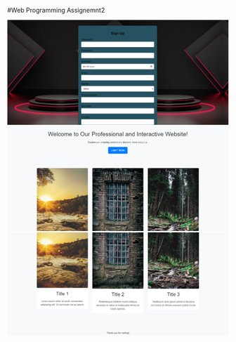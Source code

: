 #Web Programming Assignemnt2

![Screenshot of Feature X](Scrrenshots/ss1.png "Feature X Preview")
![Screenshot of Feature X](Scrrenshots/ss2.png "Feature X Preview")
![Screenshot of Feature X](Scrrenshots/ss3.png "Feature X Preview")

